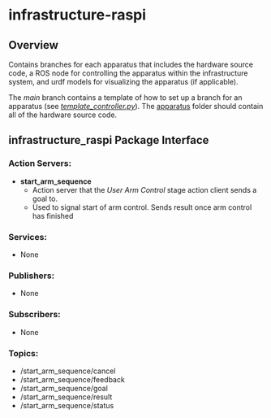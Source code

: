 # infrastructure-raspi
## Overview
Contains branches for each apparatus that includes the hardware source code, a ROS node for controlling the apparatus within the infrastructure system, and urdf models for visualizing the apparatus (if applicable). 

The _main_ branch contains a template of how to set up a branch for an apparatus (see [_template_controller.py_](https://github.com/OSUrobotics/infrastructure-raspi/blob/main/infrastructure_raspi/src/template_controller.py)). The [apparatus](https://github.com/OSUrobotics/infrastructure-raspi/tree/main/infrastructure_raspi/src/apparatus) folder should contain all of the hardware source code.

## infrastructure_raspi Package Interface
### Action Servers:
- __start_arm_sequence__
  - Action server that the _User Arm Control_ stage action client sends a goal to.
  - Used to signal start of arm control. Sends result once arm control has finished
### Services:
- None
### Publishers:
- None
### Subscribers:
- None
### Topics:
- /start_arm_sequence/cancel
- /start_arm_sequence/feedback
- /start_arm_sequence/goal
- /start_arm_sequence/result
- /start_arm_sequence/status
